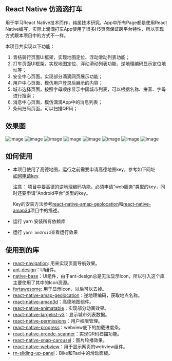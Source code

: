 **React Native 仿滴滴打车** 
--------

用于学习React Native技术而作，纯属技术研究。App中所有Page都是使用React Native编写，实际上滴滴打车App使用了很多H5页面保证跨平台特性，所以实现方式跟本项目中的方式不一样。

本项目共实现以下功能：
1. 青桔骑行页面UI框架，实现地图定位、浮动滑动列表功能；
2. 打车页面UI框架，实现地图定位、浮动滑动列表功能、逆地理编码显示定位地址等；
3. 安全中心页面，实现部分滴滴网页展示功能；
4. 用户中心页面，模仿用户登录后展示的内容；
5. 城市选择页面，按照字母顺序显示中国城市列表，可以根据名称、拼音、字母进行搜索；
6. 消息中心页面，模仿滴滴App中的消息列表；
7. 条码扫码页面，可以扫描QR码；

效果图
--------
![image](https://github.com/qdhuxp/DiDi_RN/blob/master/Demo/sidebar.gif)
![image](https://github.com/qdhuxp/DiDi_RN/blob/master/Demo/city_picker.gif)
![image](https://github.com/qdhuxp/DiDi_RN/blob/master/Demo/message_center.gif)
![image](https://github.com/qdhuxp/DiDi_RN/blob/master/Demo/barcode.gif)
![image](https://github.com/qdhuxp/DiDi_RN/blob/master/Demo/bike.gif)
![image](https://github.com/qdhuxp/DiDi_RN/blob/master/Demo/taxi.gif)
![image](https://github.com/qdhuxp/DiDi_RN/blob/master/Demo/taxi_floatPanel.gif)
![image](https://github.com/qdhuxp/DiDi_RN/blob/master/Demo/safe_center.gif)

如何使用
--------
* 本项目使用了高德地图，运行之前需要申请高德地图key，参考如下网址<br />
  [如何申请key](https://lbs.amap.com/api/webservice/guide/create-project/get-key).

  注意： 项目中要高德的逆地理编码功能，必须申请“web服务”类型的key，同时还要申请“Android平台”类型的key。
  
  Key的安装方法参考[react-native-amap-geolocation](https://qiuxiang.github.io/react-native-amap-geolocation/#/)和[react-native-amap3d](https://github.com/qiuxiang/react-native-amap3d)项目中的描述。
  
* 运行 yarn 安装所有依赖库<br />

* 运行 ``yarn android``查看运行效果<br />
    
使用到的库
---------------

* [react-navigation](https://reactnavigation.org/): 用来实现页面导航效果。
* [ant-design](https://rn.mobile.ant.design/)：UI组件。
* [native-base](https://nativebase.io/)：UI组件，由于ant-design总是无法显示Icon，所以引入这个库主要使用了其中的Icon资源。
* [fortawesome](https://github.com/FortAwesome/react-native-fontawesome): 用于显示Icon，以后可以去掉。
* [react-native-amap-geolocation](https://github.com/qiuxiang/react-native-amap-geolocation)：逆地理编码，获取地点名称。
* [react-native-amap3d](https://github.com/qiuxiang/react-native-amap3d)：高德地图组件。
* [react-native-animatable](https://github.com/oblador/react-native-animatable)：实现部分动画效果。
* [react-native-largelist-v3](https://github.com/bolan9999/react-native-largelist)：显示城市列表数据。
* [react-native-permissions](https://github.com/zoontek/react-native-permissions)：用户权限管理。
* [react-native-progress](https://github.com/oblador/react-native-progress)：webview底下的加载进度条。
* [react-native-qrcode-scanner](https://github.com/moaazsidat/react-native-qrcode-scanner)：实现QR码扫描功能。
* [react-native-snap-carousel](https://github.com/archriss/react-native-snap-carousel)：图片轮播效果。
* [react-native-webview](https://github.com/react-native-webview/react-native-webview)：用于显示网页的webview组件。
* [rn-sliding-up-panel](https://github.com/octopitus/rn-sliding-up-panel)：Bike和Taxi中的滑动面板。
